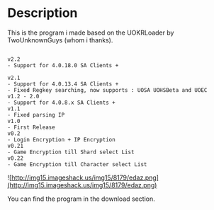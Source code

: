 # Description #

This is the program i made based on the UOKRLoader by TwoUnknownGuys
(whom i thanks).

```

v2.2
- Support for 4.0.18.0 SA Clients +

v2.1
- Support for 4.0.13.4 SA Clients +
- Fixed Regkey searching, now supports : UOSA UOHSBeta and UOEC
v1.2 - 2.0 
- Support for 4.0.8.x SA Clients +
v1.1
- Fixed parsing IP
v1.0
- First Release
v0.2
- Login Encryption + IP Encryption
v0.21
- Game Encryption till Shard select List
v0.22
- Game Encryption till Character select List

```

![http://img15.imageshack.us/img15/8179/edaz.png](http://img15.imageshack.us/img15/8179/edaz.png)

You can find the program in the download section.